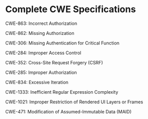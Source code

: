 

# Complete CWE Specifications

CWE-863: Incorrect Authorization

CWE-862: Missing Authorization

CWE-306: Missing Authentication for Critical Function

CWE-284: Improper Access Control

CWE-352: Cross-Site Request Forgery (CSRF)

CWE-285: Improper Authorization

CWE-834: Excessive Iteration

CWE-1333: Inefficient Regular Expression Complexity

CWE-1021: Improper Restriction of Rendered UI Layers or Frames

CWE-471: Modification of Assumed-Immutable Data (MAID)